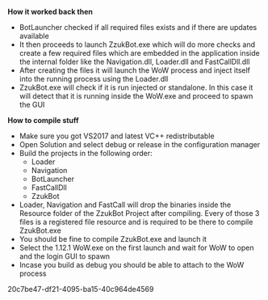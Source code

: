 **How it worked back then**

 - BotLauncher checked if all required files exists and if there are
   updates available
 - It then proceeds to launch ZzukBot.exe which will do more checks and
   create a few required files which are embedded in the application
   inside the internal folder like the Navigation.dll, Loader.dll and
   FastCallDll.dll
 - After creating the files it will launch the WoW process and inject
   itself into the running process using the Loader.dll
 - ZzukBot.exe will check if it is run injected or standalone. In
   this case it will detect that it is running inside the WoW.exe and
   proceed to spawn the GUI

**How to compile stuff**

 - Make sure you got VS2017 and latest VC++ redistributable
 - Open Solution and select debug or release in the configuration
   manager
 - Build the projects in the following order:
	 - Loader
	 - Navigation
	 - BotLauncher
	 - FastCallDll
	 - ZzukBot
 - Loader, Navigation and FastCall will drop the binaries inside the Resource folder of the ZzukBot Project after compiling. Every of those 3 files is a registered file resource and is required to be there to compile ZzukBot.exe
 - You should be fine to compile ZzukBot.exe and launch it
 - Select the 1.12.1 WoW.exe on the first launch and wait for WoW to open and the login GUI to spawn
 - Incase you build as debug you should be able to attach to the WoW process
 
20c7be47-df21-4095-ba15-40c964de4569

